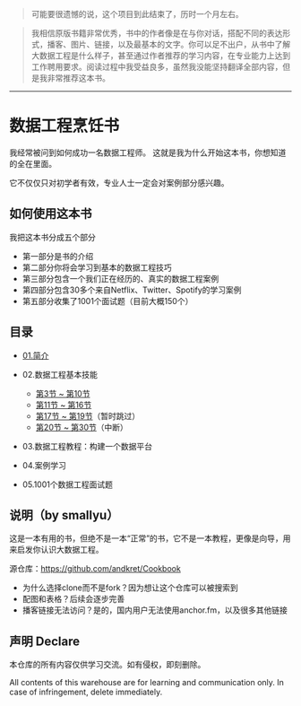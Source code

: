 > 可能要很遗憾的说，这个项目到此结束了，历时一个月左右。

> 我相信原版书籍非常优秀，书中的作者像是在与你对话，搭配不同的表达形式，播客、图片、链接，以及最基本的文字。你可以足不出户，从书中了解大数据工程是什么样子，甚至通过作者推荐的学习内容，在专业能力上达到工作聘用要求。阅读过程中我受益良多，虽然我没能坚持翻译全部内容，但是我非常推荐这本书。

---

# 数据工程烹饪书

我经常被问到如何成功一名数据工程师。
这就是我为什么开始这本书，你想知道的全在里面。

它不仅仅只对初学者有效，专业人士一定会对案例部分感兴趣。

## 如何使用这本书

我把这本书分成五个部分
+ 第一部分是书的介绍
+ 第二部分你将会学习到基本的数据工程技巧
+ 第三部分包含一个我们正在经历的、真实的数据工程案例
+ 第四部分包含30多个来自Netflix、Twitter、Spotify的学习案例
+ 第五部分收集了1001个面试题（目前大概150个）

## 目录

+ [01.简介](./01.简介.md)
+ 02.数据工程基本技能
  + [第3节 ~ 第10节](./02.03_10.md)
  + [第11节 ~ 第16节](./02.11_16.md)
  + [第17节 ~ 第19节](./02.17_19.md)（暂时跳过）
  + [第20节 ~ 第30节](./02.20_30.md)（中断）

+ 03.数据工程教程：构建一个数据平台
+ 04.案例学习
+ 05.1001个数据工程面试题

## 说明（by smallyu）

这是一本有用的书，但绝不是一本“正常”的书，它不是一本教程，更像是向导，用来启发你认识大数据工程。

源仓库：https://github.com/andkret/Cookbook

- 为什么选择clone而不是fork？因为想让这个仓库可以被搜索到
- 配图和表格？后续会逐步完善
- 播客链接无法访问？是的，国内用户无法使用anchor.fm，以及很多其他链接

## 声明 Declare

本仓库的所有内容仅供学习交流。如有侵权，即刻删除。

All contents of this warehouse are for learning and communication only. In case of infringement, delete immediately.

